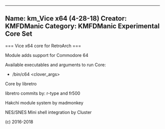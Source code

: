 -----------------------
Name: km_Vice x64 (4-28-18)
Creator: KMFDManic
Category: KMFDManic Experimental Core Set
-----------------------
=== Vice x64 core for RetroArch ===

Module adds support for Commodore 64

Available executables and arguments to run Core:
- /bin/c64 <rom> <clover_args>

Core by libretro

libretro commits by:
r-type and fr500

Hakchi module system by madmonkey

NES/SNES Mini shell integration by Cluster

(c) 2016-2018
